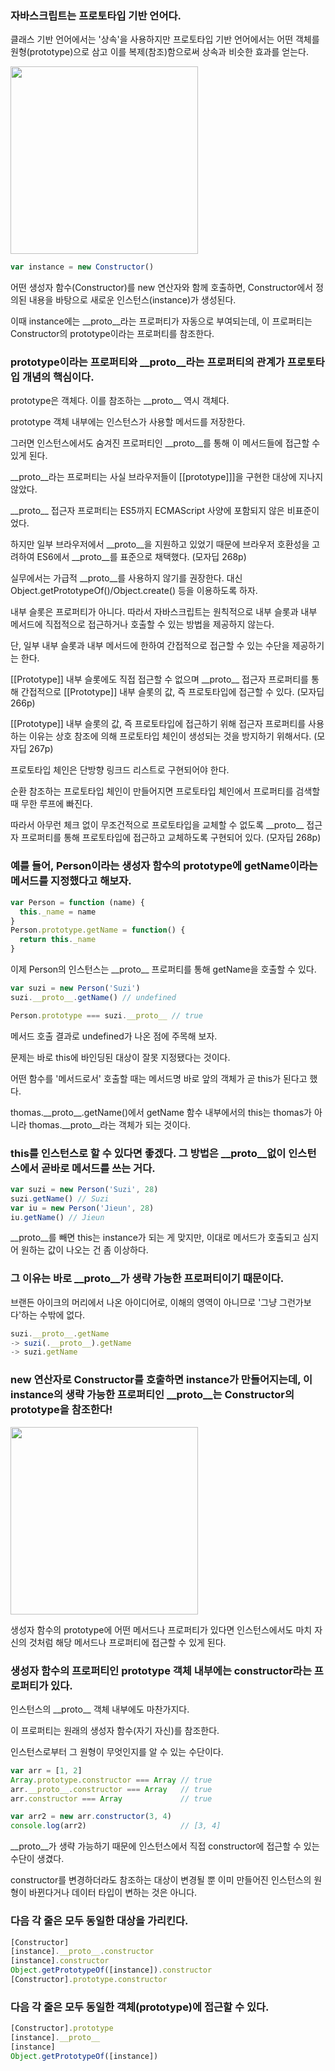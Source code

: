 ### 자바스크립트는 프로토타입 기반 언어다.

클래스 기반 언어에서는 '상속'을 사용하지만 프로토타입 기반 언어에서는 어떤 객체를 원형(prototype)으로 삼고 이를 복제(참조)함으로써 상속과 비슷한 효과를 얻는다.

<img width="300" alt="" src="https://github.com/user-attachments/assets/1159e308-1905-46d0-807e-1ad92c3bd40c" />

```javascript
var instance = new Constructor()
```

어떤 생성자 함수(Constructor)를 new 연산자와 함께 호출하면, Constructor에서 정의된 내용을 바탕으로 새로운 인스턴스(instance)가 생성된다.

이때 instance에는 __proto__라는 프로퍼티가 자동으로 부여되는데, 이 프로퍼티는 Constructor의 prototype이라는 프로퍼티를 참조한다.

### prototype이라는 프로퍼티와 __proto__라는 프로퍼티의 관계가 프로토타입 개념의 핵심이다.

prototype은 객체다. 이를 참조하는 \_\_proto__ 역시 객체다.

prototype 객체 내부에는 인스턴스가 사용할 메서드를 저장한다.

그러면 인스턴스에서도 숨겨진 프로퍼티인 __proto__를 통해 이 메서드들에 접근할 수 있게 된다.

\_\_proto__라는 프로퍼티는 사실 브라우저들이 \[\[prototype]]]을 구현한 대상에 지나지 않았다.

\_\_proto__ 접근자 프로퍼티는 ES5까지 ECMAScript 사양에 포함되지 않은 비표준이었다.

하지만 일부 브라우저에서 __proto__을 지원하고 있었기 때문에 브라우저 호환성을 고려하여 ES6에서 __proto__를 표준으로 채택했다. (모자딥 268p)

실무에서는 가급적 __proto__를 사용하지 않기를 권장한다. 대신 Object.getPrototypeOf()/Object.create() 등을 이용하도록 하자.

내부 슬롯은 프로퍼티가 아니다. 따라서 자바스크립트는 원칙적으로 내부 슬롯과 내부 메서드에 직접적으로 접근하거나 호출할 수 있는 방법을 제공하지 않는다.

단, 일부 내부 슬롯과 내부 메서드에 한하여 간접적으로 접근할 수 있는 수단을 제공하기는 한다.

\[\[Prototype]] 내부 슬롯에도 직접 접근할 수 없으며 \_\_proto__ 접근자 프로퍼티를 통해 간접적으로 \[\[Prototype]] 내부 슬롯의 값, 즉 프로토타입에 접근할 수 있다. (모자딥 266p)

\[\[Prototype]] 내부 슬롯의 값, 즉 프로토타입에 접근하기 위해 접근자 프로퍼티를 사용하는 이유는 상호 참조에 의해 프로토타입 체인이 생성되는 것을 방지하기 위해서다. (모자딥 267p)

프로토타입 체인은 단방향 링크드 리스트로 구현되어야 한다.

순환 참조하는 프로토타입 체인이 만들어지면 프로토타입 체인에서 프로퍼티를 검색할 때 무한 루프에 빠진다.

따라서 아무런 체크 없이 무조건적으로 프로토타입을 교체할 수 없도록 \_\_proto__ 접근자 프로퍼티를 통해 프로토타입에 접근하고 교체하도록 구현되어 있다. (모자딥 268p)

### 예를 들어, Person이라는 생성자 함수의 prototype에 getName이라는 메서드를 지정했다고 해보자.

```javascript
var Person = function (name) {
  this._name = name
}
Person.prototype.getName = function() {
  return this._name
}
```

이제 Person의 인스턴스는 \_\_proto__ 프로퍼티를 통해 getName을 호출할 수 있다.

```javascript
var suzi = new Person('Suzi')
suzi.__proto__.getName() // undefined

Person.prototype === suzi.__proto__ // true
```

메서드 호출 결과로 undefined가 나온 점에 주목해 보자.

문제는 바로 this에 바인딩된 대상이 잘못 지정됐다는 것이다.

어떤 함수를 '메서드로서' 호출할 때는 메서드명 바로 앞의 객체가 곧 this가 된다고 했다.

thomas.\_\_proto__.getName()에서 getName 함수 내부에서의 this는 thomas가 아니라 thomas.__proto__라는 객체가 되는 것이다.

### this를 인스턴스로 할 수 있다면 좋겠다. 그 방법은 __proto__없이 인스턴스에서 곧바로 메서드를 쓰는 거다.

```javascript
var suzi = new Person('Suzi', 28)
suzi.getName() // Suzi
var iu = new Person('Jieun', 28)
iu.getName() // Jieun
```

__proto__를 빼면 this는 instance가 되는 게 맞지만, 이대로 메서드가 호출되고 심지어 원하는 값이 나오는 건 좀 이상하다.

### 그 이유는 바로 __proto__가 생략 가능한 프로퍼티이기 때문이다.

브랜든 아이크의 머리에서 나온 아이디어로, 이해의 영역이 아니므로 '그냥 그런가보다'하는 수밖에 없다.

```javascript
suzi.__proto__.getName
-> suzi(.__proto__).getName
-> suzi.getName
```

### new 연산자로 Constructor를 호출하면 instance가 만들어지는데, 이 instance의 생략 가능한 프로퍼티인 __proto__는 Constructor의 prototype을 참조한다!

<img width="300" alt="" src="https://github.com/user-attachments/assets/ded02f78-9606-46f3-a362-b917f320ecc2" />

생성자 함수의 prototype에 어떤 메서드나 프로퍼티가 있다면 인스턴스에서도 마치 자신의 것처럼 해당 메서드나 프로퍼티에 접근할 수 있게 된다.

### 생성자 함수의 프로퍼티인 prototype 객체 내부에는 constructor라는 프로퍼티가 있다.

인스턴스의 \_\_proto__ 객체 내부에도 마찬가지다.

이 프로퍼티는 원래의 생성자 함수(자기 자신)를 참조한다.

인스턴스로부터 그 원형이 무엇인지를 알 수 있는 수단이다.

```javascript
var arr = [1, 2]
Array.prototype.constructor === Array // true
arr.__proto__.constructor === Array   // true
arr.constructor === Array             // true

var arr2 = new arr.constructor(3, 4)
console.log(arr2)                     // [3, 4]
```

__proto__가 생략 가능하기 때문에 인스턴스에서 직접 constructor에 접근할 수 있는 수단이 생겼다.

constructor를 변경하더라도 참조하는 대상이 변경될 뿐 이미 만들어진 인스턴스의 원형이 바뀐다거나 데이터 타입이 변하는 것은 아니다.

### 다음 각 줄은 모두 동일한 대상을 가리킨다.

```javascript
[Constructor]
[instance].__proto__.constructor
[instance].constructor
Object.getPrototypeOf([instance]).constructor
[Constructor].prototype.constructor
```

### 다음 각 줄은 모두 동일한 객체(prototype)에 접근할 수 있다.

```javascript
[Constructor].prototype
[instance].__proto__
[instance]
Object.getPrototypeOf([instance])
```
